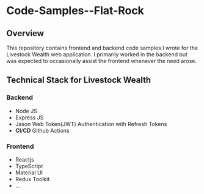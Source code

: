 # Code-Samples--Flat-Rock

## Overview
This repository contains frontend and backend code samples I wrote for the Livestock Wealth web application. I primarily worked in the backend but was expected to occasionally assist the frontend whenever the need arose. 

## Technical Stack for Livestock Wealth
### Backend
- Node JS
- Express JS
- Jason Web Token(JWT) Authentication with Refresh Tokens
- **CI**/**CD** Github Actions

### Frontend
- Reactjs
- TypeScript
- Material UI
- Redux Toolkit
- ...
